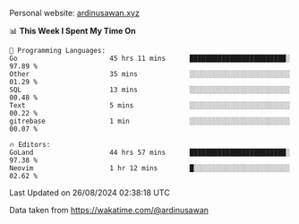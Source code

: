 Personal website: [ardinusawan.xyz](https://ardinusawan.xyz)

<!--START_SECTION:waka-->
📊 **This Week I Spent My Time On** 

```text
💬 Programming Languages: 
Go                       45 hrs 11 mins      ████████████████████████░   97.89 % 
Other                    35 mins             ░░░░░░░░░░░░░░░░░░░░░░░░░   01.29 % 
SQL                      13 mins             ░░░░░░░░░░░░░░░░░░░░░░░░░   00.48 % 
Text                     5 mins              ░░░░░░░░░░░░░░░░░░░░░░░░░   00.22 % 
gitrebase                1 min               ░░░░░░░░░░░░░░░░░░░░░░░░░   00.07 % 

🔥 Editors: 
GoLand                   44 hrs 57 mins      ████████████████████████░   97.38 % 
Neovim                   1 hr 12 mins        █░░░░░░░░░░░░░░░░░░░░░░░░   02.62 % 
```


 Last Updated on 26/08/2024 02:38:18 UTC
<!--END_SECTION:waka-->
Data taken from https://wakatime.com/@ardinusawan
